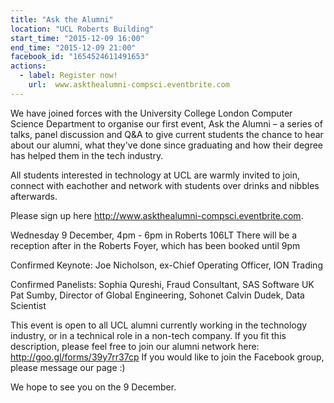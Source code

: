 ```yaml
---
title: "Ask the Alumni"
location: "UCL Roberts Building"
start_time: "2015-12-09 16:00"
end_time: "2015-12-09 21:00"
facebook_id: "1654524611491653"
actions:
  - label: Register now!
    url:  www.askthealumni-compsci.eventbrite.com
---
```


We have joined forces with the University College London Computer Science Department to organise our first event, Ask the Alumni – a series of talks, panel discussion and Q&A to give current students the chance to hear about our alumni, what they've done since graduating and how their degree has helped them in the tech industry.

All students interested in technology at UCL are warmly invited to join, connect with eachother and network with students over drinks and nibbles afterwards. 

Please sign up here <http://www.askthealumni-compsci.eventbrite.com>.

Wednesday 9 December, 4pm - 6pm in Roberts 106LT
There will be a reception after in the Roberts Foyer, which has been booked until 9pm

Confirmed Keynote:
Joe Nicholson, ex-Chief Operating Officer, ION Trading

Confirmed Panelists:
Sophia Qureshi, Fraud Consultant, SAS Software UK
Pat Sumby, Director of Global Engineering, Sohonet
Calvin Dudek, Data Scientist


This event is open to all UCL alumni currently working in the technology industry, or in a technical role in a non-tech company. If you fit this description, please feel free to join our alumni network here: <http://goo.gl/forms/39y7rr37cp> If you would like to join the Facebook group, please message our page :)

We hope to see you on the 9 December.
